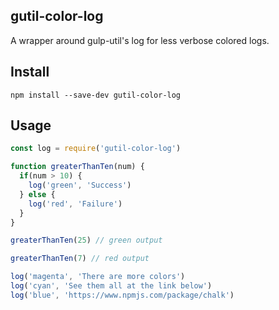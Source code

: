 ## gutil-color-log

A wrapper around gulp-util's log for less verbose colored logs.

## Install

`npm install --save-dev gutil-color-log`

## Usage

```javascript
const log = require('gutil-color-log')

function greaterThanTen(num) {
  if(num > 10) {
    log('green', 'Success')
  } else {
    log('red', 'Failure')
  }
}

greaterThanTen(25) // green output

greaterThanTen(7) // red output

log('magenta', 'There are more colors')
log('cyan', 'See them all at the link below')
log('blue', 'https://www.npmjs.com/package/chalk')
```

[screenshot]: https://raw.githubusercontent.com/timurtu/gutil-color-log/master/res/sc.png "gutil-color-log Screenshot"

